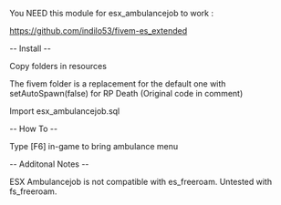 You NEED this module for esx_ambulancejob to work :

https://github.com/indilo53/fivem-es_extended

-- Install --

Copy folders in resources

The fivem folder is a replacement for the default one with setAutoSpawn(false) for RP Death (Original code in comment)

Import esx_ambulancejob.sql

-- How To --

Type [F6] in-game to bring ambulance menu

-- Additonal Notes --

ESX Ambulancejob is not compatible with es_freeroam.
Untested with fs_freeroam.
